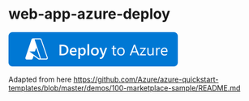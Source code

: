 # web-app-azure-deploy
[![Deploy To Azure](https://raw.githubusercontent.com/Azure/azure-quickstart-templates/master/1-CONTRIBUTION-GUIDE/images/deploytoazure.svg?sanitize=true)](https://portal.azure.com/#create/Microsoft.Template/uri/https%3A%2F%2Fraw.githubusercontent.com%2Fjamienicholls%2Fweb-app-azure-deploy%2Fmain%2Fazuredeploy.json/createUIDefinitionUri/https%3A%2F%2Fraw.githubusercontent.com%2Fjamienicholls%2Fweb-app-azure-deploy%2Fmain%2FcreateUiDefinition.json)

Adapted from here https://github.com/Azure/azure-quickstart-templates/blob/master/demos/100-marketplace-sample/README.md
